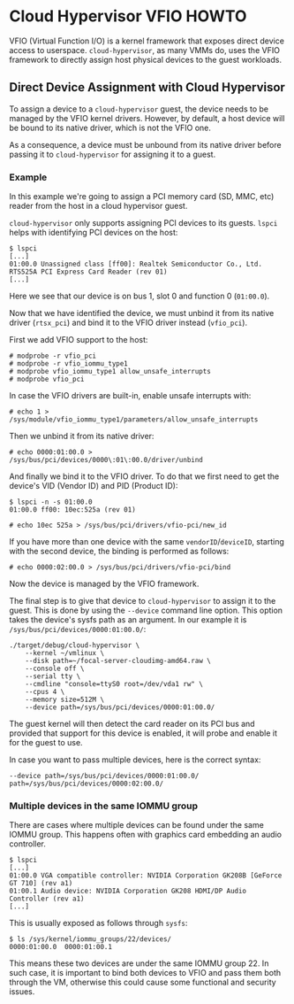# Cloud Hypervisor VFIO HOWTO

VFIO (Virtual Function I/O) is a kernel framework that exposes direct device
access to userspace. `cloud-hypervisor`, as many VMMs do, uses the VFIO
framework to directly assign host physical devices to the guest workloads.

## Direct Device Assignment with Cloud Hypervisor

To assign a device to a `cloud-hypervisor` guest, the device needs to be managed
by the VFIO kernel drivers. However, by default, a host device will be bound to
its native driver, which is not the VFIO one.

As a consequence, a device must be unbound from its native driver before passing
it to `cloud-hypervisor` for assigning it to a guest.

### Example

In this example we're going to assign a PCI memory card (SD, MMC, etc) reader
from the host in a cloud hypervisor guest.

`cloud-hypervisor` only supports assigning PCI devices to its guests. `lspci`
helps with identifying PCI devices on the host:

```
$ lspci
[...]
01:00.0 Unassigned class [ff00]: Realtek Semiconductor Co., Ltd. RTS525A PCI Express Card Reader (rev 01)
[...]
```

Here we see that our device is on bus 1, slot 0 and function 0 (`01:00.0`).

Now that we have identified the device, we must unbind it from its native driver
(`rtsx_pci`) and bind it to the VFIO driver instead (`vfio_pci`).

First we add VFIO support to the host:

```
# modprobe -r vfio_pci
# modprobe -r vfio_iommu_type1
# modprobe vfio_iommu_type1 allow_unsafe_interrupts
# modprobe vfio_pci
```

In case the VFIO drivers are built-in, enable unsafe interrupts with:

```
# echo 1 > /sys/module/vfio_iommu_type1/parameters/allow_unsafe_interrupts
```

Then we unbind it from its native driver:

```
# echo 0000:01:00.0 > /sys/bus/pci/devices/0000\:01\:00.0/driver/unbind
```

And finally we bind it to the VFIO driver. To do that we first need to get the
device's VID (Vendor ID) and PID (Product ID):

```
$ lspci -n -s 01:00.0
01:00.0 ff00: 10ec:525a (rev 01)

# echo 10ec 525a > /sys/bus/pci/drivers/vfio-pci/new_id
```

If you have more than one device with the same `vendorID`/`deviceID`, starting
with the second device, the binding is performed as follows:

```
# echo 0000:02:00.0 > /sys/bus/pci/drivers/vfio-pci/bind
```

Now the device is managed by the VFIO framework.

The final step is to give that device to `cloud-hypervisor` to assign it to the
guest. This is done by using the `--device` command line option. This option
takes the device's sysfs path as an argument. In our example it is
`/sys/bus/pci/devices/0000:01:00.0/`:

```
./target/debug/cloud-hypervisor \
    --kernel ~/vmlinux \
    --disk path=~/focal-server-cloudimg-amd64.raw \
    --console off \
    --serial tty \
    --cmdline "console=ttyS0 root=/dev/vda1 rw" \
    --cpus 4 \
    --memory size=512M \
    --device path=/sys/bus/pci/devices/0000:01:00.0/
```

The guest kernel will then detect the card reader on its PCI bus and provided
that support for this device is enabled, it will probe and enable it for the
guest to use.

In case you want to pass multiple devices, here is the correct syntax:

```
--device path=/sys/bus/pci/devices/0000:01:00.0/ path=/sys/bus/pci/devices/0000:02:00.0/
```

### Multiple devices in the same IOMMU group

There are cases where multiple devices can be found under the same IOMMU group.
This happens often with graphics card embedding an audio controller.

```
$ lspci
[...]
01:00.0 VGA compatible controller: NVIDIA Corporation GK208B [GeForce GT 710] (rev a1)
01:00.1 Audio device: NVIDIA Corporation GK208 HDMI/DP Audio Controller (rev a1)
[...]
```

This is usually exposed as follows through `sysfs`:

```
$ ls /sys/kernel/iommu_groups/22/devices/
0000:01:00.0  0000:01:00.1
```

This means these two devices are under the same IOMMU group 22. In such case,
it is important to bind both devices to VFIO and pass them both through the
VM, otherwise this could cause some functional and security issues.